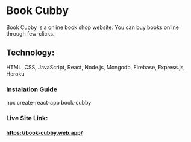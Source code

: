 # Book Cubby
Book Cubby is a online book shop website. You can buy books online through few-clicks.

## Technology:
HTML, CSS, JavaScript, React, Node.js, Mongodb, Firebase, Express.js, Heroku

### Instalation Guide
npx create-react-app book-cubby

### Live Site Link:
#### https://book-cubby.web.app/